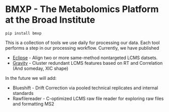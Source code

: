 # BMXP - The Metabolomics Platform at the Broad Institute

`pip install bmxp`

This is a collection of tools we use daily for processing our data. Each tool performs a step in our processing workflow. Currently, we have published

* [Eclipse](https://github.com/broadinstitute/bmxp/tree/main/bmxp/eclipse) - Align two or more same-method nontargeted LCMS datsets.
* [Gravity](https://github.com/broadinstitute/bmxp/tree/main/bmxp/gravity) - Cluster redundant LCMS features based on RT and Correlation (And someday, XIC shape)

In the future we will add:

* Blueshift - Drift Correction via pooled technical replicates and internal standards
* Rawfilereader - C-optimized LCMS raw file reader for exploring raw files and formatting MS2

